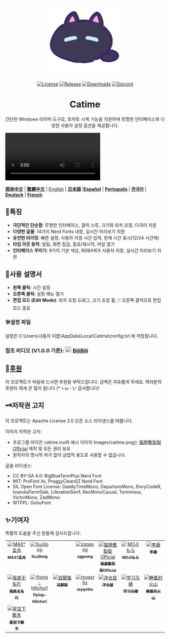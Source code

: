 <p align="center">
<a href="https://github.com/vladelaina/Catime" target="_blank">
<img align="center" alt="catime" width="230" src="../Images/catime.png" />
</a>
</p>

</p>
<p align="center">
 <a href="https://github.com/vladelaina/Catime/blob/main/LICENSE.txt"><img alt="License" src="https://img.shields.io/github/license/vladelaina/Catime?label=License" /></a>
 <a href="https://github.com/vladelaina/Catime/releases/latest"><img alt="Release" src="https://img.shields.io/github/release/vladelaina/Catime.svg?label=Release" /></a>
 <a href="https://github.com/vladelaina/Catime/releases"><img alt="Downloads" src="https://img.shields.io/github/downloads/vladelaina/Catime/total?label=Downloads" /></a>
 <a href="https://discord.gg/W3tW2gtp6g"><img alt="Discord" src="https://img.shields.io/badge/Join-Catime-7289da?logo=discord&logoColor=white&color=7289da"/></a>
</p>

<h1 align="center">Catime</h1>

<p align="center">간단한 Windows 타이머 도구로, 토마토 시계 기능을 지원하며 투명한 인터페이스와 다양한 사용자 설정 옵션을 제공합니다.</p>

<video src="https://github.com/user-attachments/assets/3bd56d5e-3c3f-4c06-a07b-b6cf72e7dcfb.mp4" autoplay loop></video>

  [**简体中文**](https://github.com/vladelaina/Catime) |  [**繁體中文**](README_zh-hant.md) | [English](README-en.md) | [**日本語**](README_ja.md) |[**Español**](README_es.md) | [**Português**](README_pt-br.md) | [**한국어**](README_ko-kr.md) | [**Deutsch**](README_de.md) | [**French**](README_fr.md)

## 🌟특징

- **극단적인 단순함**: 투명한 인터페이스, 클릭 스루, 크기와 위치 조정, 다국어 지원
- **다양한 글꼴**: 14가지 Nerd Fonts 내장, 실시간 미리보기 지원
- **유연한 타이밍**: 빠른 설정, 사용자 지정 시간 입력, 현재 시간 표시(12/24 시간제)
- **타임 아웃 동작**: 알림, 화면 잠금, 종료/재시작, 파일 열기
- **인터페이스 꾸미기**: 9가지 기본 색상, RGB/HEX 사용자 지정, 실시간 미리보기 지원

## 📑사용 설명서

- **왼쪽 클릭**: 시간 설정
- **오른쪽 클릭**: 설정 메뉴 열기
- **편집 모드 (Edit Mode)**: 위치 조정 드래그, 크기 조정 휠, 🖱️ 오른쪽 클릭으로 편집 모드 종료

### 🛠️설정 파일
설정은 C:\Users\사용자 이름\AppData\Local\Catime\config.txt 에 저장됩니다.

### 참조 비디오 (V1.0.0 기준): <img src="https://www.bilibili.com/favicon.ico" width="20" height="20"> [BiliBili](https://www.bilibili.com/video/BV1ztFeeQEYP)

## 💖[후원](../support.md)

이 프로젝트가 마음에 드시면 후원을 부탁드립니다. 금액은 자유롭게 하세요. 여러분의 후원이 제게 큰 힘이 됩니다 (*ゝω・)ﾉ 감사합니다!

## 🗝️저작권 고지

이 프로젝트는 Apache License 2.0 오픈 소스 라이센스를 따릅니다.

이미지 저작권 고지:
- 프로그램 아이콘 catime.ico와 예시 이미지 Images/catime.png는 [猫屋敷梨梨Official](https://space.bilibili.com/26087398) 제작 및 모든 권리 보유
- 원작자의 명시적 허가 없이 상업적 용도로 사용할 수 없습니다.

글꼴 라이센스:
- CC BY-SA 4.0: BigBlueTermPlus Nerd Font
- MIT: ProFont IIx, ProggyCleanSZ Nerd Font
- SIL Open Font License: DaddyTimeMono, DepartureMono, EnvyCodeR, IosevkaTermSlab, LiterationSerif, RecMonoCasual, Terminess, VictorMono, ZedMono
- WTFPL: GohuFont

## ✨기여자 

특별히 도움을 주신 분들께 감사드립니다:
<table>
  <tbody>
    <tr>
      <td align="center" valign="top" width="14.28%"><a href="https://github.com/MadMaxChow"><img src="https://avatars.githubusercontent.com/u/13810505?v=4" width="100px;" alt="MAX°孟兆"/><br /><sub><b>MAX°孟兆</b></sub></a><br /></td>
      <td align="center" valign="top" width="14.28%"><a href="https://github.com/sumruler"><img src="https://avatars.githubusercontent.com/u/56953545?v=4" width="100px;" alt="XuJilong"/><br /><sub><b>XuJilong</b></sub></a><br /></td>
      <td width="14.28%"></td>
      <td align="center" valign="top" width="14.28%"><a href="https://github.com/ZGGSONG"><img src="https://avatars.githubusercontent.com/u/49741009?v=4" width="100px;" alt="zggsong"/><br /><sub><b>zggsong</b></sub></a><br /></td>
      <td align="center" valign="top" width="14.28%"><a href="https://space.bilibili.com/26087398"><img src="https://i1.hdslb.com/bfs/face/af55083fafbabb7815b09c32adca94139b3ab3f8.webp@240w_240h_1c_1s_!web-avatar-space-header.avif" width="100px;" alt="猫屋敷梨梨Official"/><br /><sub><b>猫屋敷梨梨Official</b></sub></a><br /></td>
      <td align="center" valign="top" width="14.28%"><a href="https://space.bilibili.com/6189012"><img src="https://i0.hdslb.com/bfs/face/e38f4197fddc38397732b61c3086cd6b280dd00e.jpg" width="100px;" alt="MOJIもら"/><br /><sub><b>MOJIもら</b></sub></a><br /></td>
      <td align="center" valign="top" width="14.28%"><a href="https://space.bilibili.com/475437261"><img src="https://i0.hdslb.com/bfs/face/a52c54f0098602b2934d828222aaf3895b06c9ec.jpg@240w_240h_1c_1s_!web-avatar-space-header.avif" width="100px;" alt="李康"/><br /><sub><b>李康</b></sub></a><br /></td>
    </tr>
    <tr>
      <td align="center" valign="top" width="14.28%"><a href="https://space.bilibili.com/1708573954"><img src="https://i1.hdslb.com/bfs/face/7fe7cfba25dd086f9b4dbb8433b5db237a5ff98b.jpg@240w_240h_1c_1s_!web-avatar-space-header.avif" width="100px;" alt="我是无名吖"/><br /><sub><b>我是无名吖</b></sub></a><br /></td>
      <td align="center" valign="top" width="14.28%"><a href="https://github.com/flying-hilichurl"><img src="https://avatars.githubusercontent.com/u/187168840?v=4" width="100px;" alt="flying-hilichurl"/><br /><sub><b>flying-hilichurl</b></sub></a><br /></td>
      <td align="center" valign="top" width="14.28%"><a href="https://space.bilibili.com/161061562"><img src="https://i1.hdslb.com/bfs/face/ffbffc12d4cb51d158210f26f45bb1b369eaf730.jpg@240w_240h_1c_1s_!web-avatar-space-header.avif" width="100px;" alt="双脚猫"/><br /><sub><b>双脚猫</b></sub></a><br />
</td>
      <td align="center" valign="top" width="14.28%"><a href="https://github.com/rsyqvthv"><img src="https://avatars.githubusercontent.com/u/2230369?v=4" width="100px;" alt="rsyqvthv"/><br /><sub><b>rsyqvthv</b></sub></a><br /></td>
      <td align="center" valign="top" width="14.28%"><a href="https://space.bilibili.com/297146893"><img src="https://i1.hdslb.com/bfs/face/60bd4649e39b9324998c0fede4dbc18a5baa7311.jpg@240w_240h_1c_1s_!web-avatar-space-header.avif" width="100px;" alt="洋仓鼠"/><br /><sub><b>洋仓鼠</b></sub></a><br /></td>
      <td align="center" valign="top" width="14.28%"><a href="https://space.bilibili.com/3546380188519387"><img src="https://i1.hdslb.com/bfs/face/a6396d677f543a173aa11f3d3cd2943a96121dda.jpg@240w_240h_1c_1s_!web-avatar-space-header.avif" width="100px;" alt="学习马楼"/><br /><sub><b>学习马楼</b></sub></a><br /></td>
      <td align="center" valign="top" width="14.28%"><a href="https://space.bilibili.com/8010065"><img src="https://i2.hdslb.com/bfs/face/118e5f530477e11326dbfb3692a0878fc92d303d.jpg@240w_240h_1c_1s_!web-avatar-space-header.avif" width="100px;" alt="睡着的火山"/><br /><sub><b>睡着的火山</b></sub></a><br /></td>
      <tr>
         <td align="center" valign="top" width="14.28%"><a href="https://space.bilibili.com/5549978"><img src="https://i2.hdslb.com/bfs/face/8da0d17a9d45bb66fb8758c4da378a145e1856ca.jpg@240w_240h_1c_1s_!web-avatar-space-header.avif" width="100px;" alt="星空下数羊"/><br /><sub><b>星空下数羊</b></sub></a><br /></td>
      </tr>
  </tbody>
</table>
